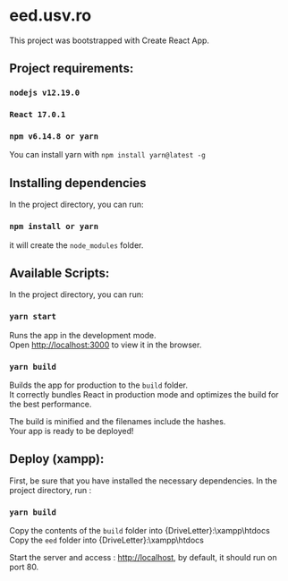 # eed.usv.ro

This project was bootstrapped with Create React App.

## Project requirements:

### `nodejs v12.19.0`
### `React 17.0.1`
### `npm v6.14.8 or yarn`

You can install yarn with `npm install yarn@latest -g`

## Installing dependencies

In the project directory, you can run:
### `npm install or yarn` 
it will create the `node_modules` folder. 

## Available Scripts:

In the project directory, you can run:

### `yarn start`

Runs the app in the development mode.\
Open [http://localhost:3000](http://localhost:3000) to view it in the browser.

### `yarn build`

Builds the app for production to the `build` folder.\
It correctly bundles React in production mode and optimizes the build for the best performance.

The build is minified and the filenames include the hashes.\
Your app is ready to be deployed!

## Deploy (xampp):

First, be sure that you have installed the necessary dependencies.
In the project directory, run :

### `yarn build`

Copy the contents of the `build` folder into {DriveLetter}:\xampp\htdocs
Copy the `eed` folder into {DriveLetter}:\xampp\htdocs

Start the server and access : [http://localhost](http://localhost), by default, it should run on port 80.




